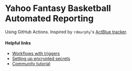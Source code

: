 # Yahoo Fantasy Basketball Automated Reporting

Using GitHub Actions. Inspired by `rdmurphy`'s [ActBlue tracker](https://github.com/rdmurphy/actblue-ticker-tracker/blob/main/.github/workflows/track.yaml).

#### Helpful links
- [Workflows with triggers](https://docs.github.com/en/free-pro-team@latest/actions/reference/events-that-trigger-workflows#scheduled-events-schedule)
- [Setting up encrypted secrets](https://docs.github.com/en/free-pro-team@latest/actions/reference/encrypted-secrets)
- [Community tutorial](https://github.community/t/how-to-setup-github-actions-to-run-my-python-script-on-schedule/18335/2)